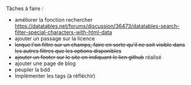 Tâches à faire :
- améliorer la fonction rechercher https://datatables.net/forums/discussion/36473/datatables-search-filter-special-characters-with-html-data
- ajouter un passage sur la licence
- ~~lorque l'on filtre sur un champs, faire en sorte qu'il ne soit visible dans les autres filtres que les options disponibles~~
- ~~ajouter un footer sur le site en indiquant le lien github~~ réalisé
- ajouter une page de blog
- peupler la bdd
- Implémenter les tags (à réfléchir)
